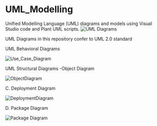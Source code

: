 # UML_Modelling
Unified Modelling Language (UML) diagrams and models using Visual Studio code and Plant UML scripts.
![UML Diagrams](https://github.com/Dre-AsiliVentures/UML_Modelling/assets/61284769/a2ff5ffc-e4b2-4266-b6c6-c122975c186f)

UML Diagrams in this repository confer to UML 2.0 standard

UML Behavioral Diagrams
   
   ![Use_Case_Diagram](https://github.com/Dre-AsiliVentures/UML_Modelling/assets/61284769/79b5dc95-53d5-49a2-9873-4741e5fc35c7)

UML Structural Diagrams -Object Diagram
   
   ![ObjectDiagram](https://github.com/Dre-AsiliVentures/UML_Modelling/assets/61284769/3c701ed0-da34-4bce-a248-2a88c37da6b9)



   C. Deployment Diagram
   
   ![DeploymentDiagram](https://github.com/Dre-AsiliVentures/UML_Modelling/assets/61284769/8cd88480-5a9c-44a9-9554-8f85e25e5af4)



   D. Package Diagram
   
   ![Package Diagram](https://github.com/Dre-AsiliVentures/UML_Modelling/assets/61284769/a8e6e845-5d78-4848-b08d-b672c295e249)

